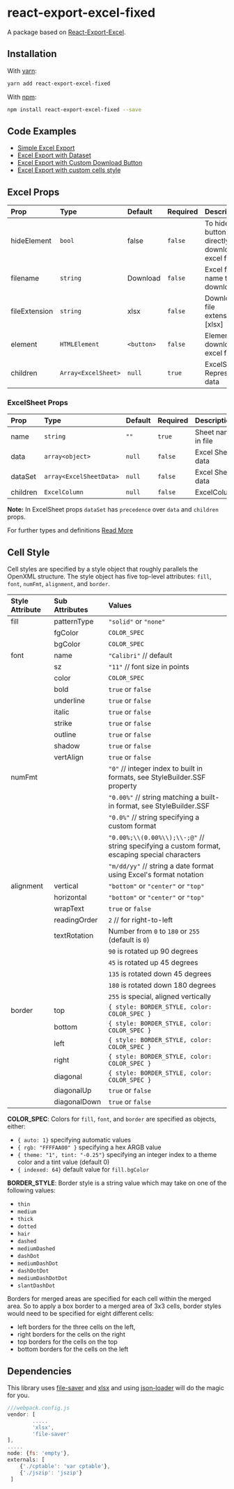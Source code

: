 # react-export-excel-fixed

A package based on [React-Export-Excel](https://www.npmjs.com/package/react-export-excel).

## Installation

With [yarn](https://yarnpkg.com/en/):

```sh
yarn add react-export-excel-fixed
```

With [npm](https://www.npmjs.org/package/react-export-excel):

```sh
npm install react-export-excel-fixed --save
```

## Code Examples

- [Simple Excel Export](examples/simple_excel_export_01.md)
- [Excel Export with Dataset](examples/simple_excel_export_02.md)
- [Excel Export with Custom Download Button](examples/with_custom_download_element.md)
- [Excel Export with custom cells style](examples/styled_excel_sheet.md)

## Excel Props

| Prop          | Type                | Default    | Required | Description                                       |
| :------------ | :------------------ | :--------- | :------- | :------------------------------------------------ |
| hideElement   | `bool`              | false      | `false`  | To hide the button & directly download excel file |
| filename      | `string`            | Download   | `false`  | Excel file name to be downloaded                  |
| fileExtension | `string`            | xlsx       | `false`  | Download file extension [xlsx]                    |
| element       | `HTMLElement`       | `<button>` | `false`  | Element to download excel file                    |
| children      | `Array<ExcelSheet>` | `null`     | `true`   | ExcelSheet Represents data                        |

### ExcelSheet Props

| Prop     | Type                    | Default | Required | Description        |
| :------- | :---------------------- | :------ | :------- | :----------------- |
| name     | `string`                | `""`    | `true`   | Sheet name in file |
| data     | `array<object>`         | `null`  | `false`  | Excel Sheet data   |
| dataSet  | `array<ExcelSheetData>` | `null`  | `false`  | Excel Sheet data   |
| children | `ExcelColumn`           | `null`  | `false`  | ExcelColumns       |

**Note:** In ExcelSheet props `dataSet` has `precedence` over `data` and `children` props.

For further types and definitions [Read More](types/types.md)

## Cell Style

Cell styles are specified by a style object that roughly parallels the OpenXML structure. The style object has five
top-level attributes: `fill`, `font`, `numFmt`, `alignment`, and `border`.

| Style Attribute | Sub Attributes | Values                                                                                        |
| :-------------- | :------------- | :-------------------------------------------------------------------------------------------- |
| fill            | patternType    | `"solid"` or `"none"`                                                                         |
|                 | fgColor        | `COLOR_SPEC`                                                                                  |
|                 | bgColor        | `COLOR_SPEC`                                                                                  |
| font            | name           | `"Calibri"` // default                                                                        |
|                 | sz             | `"11"` // font size in points                                                                 |
|                 | color          | `COLOR_SPEC`                                                                                  |
|                 | bold           | `true` or `false`                                                                             |
|                 | underline      | `true` or `false`                                                                             |
|                 | italic         | `true` or `false`                                                                             |
|                 | strike         | `true` or `false`                                                                             |
|                 | outline        | `true` or `false`                                                                             |
|                 | shadow         | `true` or `false`                                                                             |
|                 | vertAlign      | `true` or `false`                                                                             |
| numFmt          |                | `"0"` // integer index to built in formats, see StyleBuilder.SSF property                     |
|                 |                | `"0.00%"` // string matching a built-in format, see StyleBuilder.SSF                          |
|                 |                | `"0.0%"` // string specifying a custom format                                                 |
|                 |                | `"0.00%;\\(0.00%\\);\\-;@"` // string specifying a custom format, escaping special characters |
|                 |                | `"m/dd/yy"` // string a date format using Excel's format notation                             |
| alignment       | vertical       | `"bottom"` or `"center"` or `"top"`                                                           |
|                 | horizontal     | `"bottom"` or `"center"` or `"top"`                                                           |
|                 | wrapText       | `true` or `false`                                                                             |
|                 | readingOrder   | `2` // for right-to-left                                                                      |
|                 | textRotation   | Number from `0` to `180` or `255` (default is `0`)                                            |
|                 |                | `90` is rotated up 90 degrees                                                                 |
|                 |                | `45` is rotated up 45 degrees                                                                 |
|                 |                | `135` is rotated down 45 degrees                                                              |
|                 |                | `180` is rotated down 180 degrees                                                             |
|                 |                | `255` is special, aligned vertically                                                          |
| border          | top            | `{ style: BORDER_STYLE, color: COLOR_SPEC }`                                                  |
|                 | bottom         | `{ style: BORDER_STYLE, color: COLOR_SPEC }`                                                  |
|                 | left           | `{ style: BORDER_STYLE, color: COLOR_SPEC }`                                                  |
|                 | right          | `{ style: BORDER_STYLE, color: COLOR_SPEC }`                                                  |
|                 | diagonal       | `{ style: BORDER_STYLE, color: COLOR_SPEC }`                                                  |
|                 | diagonalUp     | `true` or `false`                                                                             |
|                 | diagonalDown   | `true` or `false`                                                                             |

**COLOR_SPEC**: Colors for `fill`, `font`, and `border` are specified as objects, either:

- `{ auto: 1}` specifying automatic values
- `{ rgb: "FFFFAA00" }` specifying a hex ARGB value
- `{ theme: "1", tint: "-0.25"}` specifying an integer index to a theme color and a tint value (default 0)
- `{ indexed: 64}` default value for `fill.bgColor`

**BORDER_STYLE**: Border style is a string value which may take on one of the following values:

- `thin`
- `medium`
- `thick`
- `dotted`
- `hair`
- `dashed`
- `mediumDashed`
- `dashDot`
- `mediumDashDot`
- `dashDotDot`
- `mediumDashDotDot`
- `slantDashDot`

Borders for merged areas are specified for each cell within the merged area. So to apply a box border to a merged area of 3x3 cells, border styles would need to be specified for eight different cells:

- left borders for the three cells on the left,
- right borders for the cells on the right
- top borders for the cells on the top
- bottom borders for the cells on the left

## Dependencies

This library uses [file-saver](https://www.npmjs.com/package/file-saver) and [xlsx](https://www.npmjs.com/package/xlsx) and using [json-loader](https://www.npmjs.com/package/json-loader) will do the magic for you.

```javascript
///webpack.config.js
vendor: [
        .....
        'xlsx',
        'file-saver'
],
.....
node: {fs: 'empty'},
externals: [
    {'./cptable': 'var cptable'},
    {'./jszip': 'jszip'}
 ]
```
